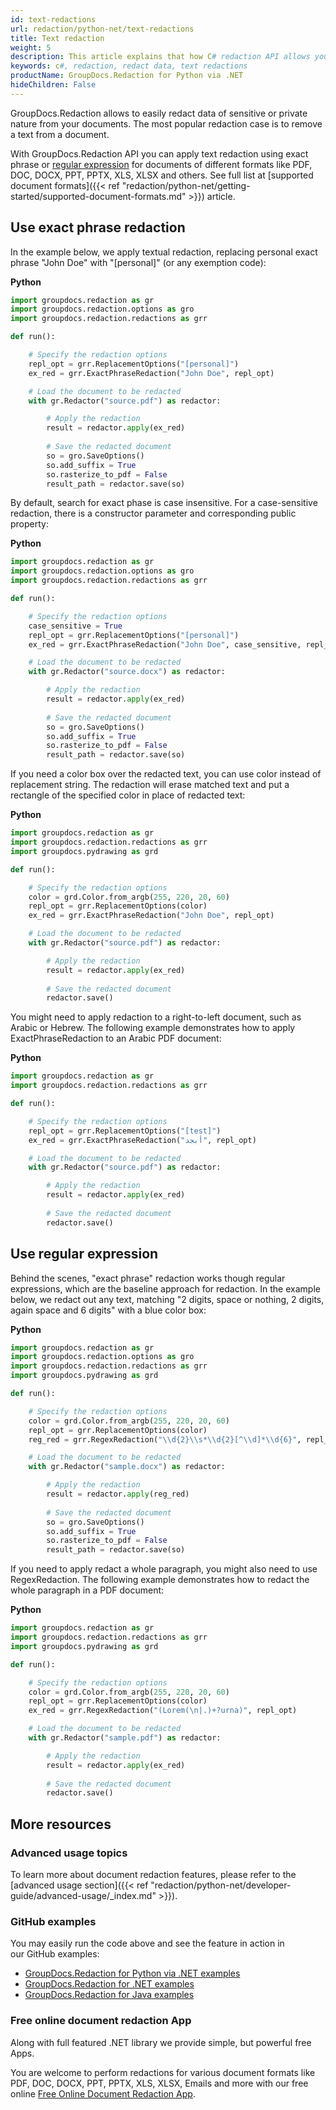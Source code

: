 ```yaml
---
id: text-redactions
url: redaction/python-net/text-redactions
title: Text redaction
weight: 5
description: This article explains that how C# redaction API allows you to easily redact data of sensitive or private nature from your documents. You can apply text redaction using exact phrase or regular expression for documents of different formats like PDF, DOC, DOCX, PPT, PPTX, XLS, XLSX and others.
keywords: c#, redaction, redact data, text redactions  
productName: GroupDocs.Redaction for Python via .NET
hideChildren: False
---
```

GroupDocs.Redaction allows to easily redact data of sensitive or private nature from your documents. The most popular redaction case is to remove a text from a document.

With GroupDocs.Redaction API you can apply text redaction using exact phrase or [regular expression](https://docs.microsoft.com/en-us/dotnet/standard/base-types/regular-expressions) for documents of different formats like PDF, DOC, DOCX, PPT, PPTX, XLS, XLSX and others. See full list at [supported document formats]({{< ref "redaction/python-net/getting-started/supported-document-formats.md" >}}) article.

## Use exact phrase redaction

In the example below, we apply textual redaction, replacing personal exact phrase "John Doe" with "\[personal\]" (or any exemption code):

**Python**

```python
import groupdocs.redaction as gr
import groupdocs.redaction.options as gro
import groupdocs.redaction.redactions as grr

def run():

    # Specify the redaction options
    repl_opt = grr.ReplacementOptions("[personal]")
    ex_red = grr.ExactPhraseRedaction("John Doe", repl_opt)

    # Load the document to be redacted
    with gr.Redactor("source.pdf") as redactor:

        # Apply the redaction
        result = redactor.apply(ex_red)
        
        # Save the redacted document
        so = gro.SaveOptions()
        so.add_suffix = True
        so.rasterize_to_pdf = False
        result_path = redactor.save(so)
```

By default, search for exact phase is case insensitive. For a case-sensitive redaction, there is a constructor parameter and corresponding public property:

**Python**

```python
import groupdocs.redaction as gr
import groupdocs.redaction.options as gro
import groupdocs.redaction.redactions as grr

def run():

    # Specify the redaction options
    case_sensitive = True
    repl_opt = grr.ReplacementOptions("[personal]")
    ex_red = grr.ExactPhraseRedaction("John Doe", case_sensitive, repl_opt)

    # Load the document to be redacted
    with gr.Redactor("source.docx") as redactor:

        # Apply the redaction
        result = redactor.apply(ex_red)
        
        # Save the redacted document
        so = gro.SaveOptions()
        so.add_suffix = True
        so.rasterize_to_pdf = False
        result_path = redactor.save(so)
```

If you need a color box over the redacted text, you can use color instead of replacement string. The redaction will erase matched text and put a rectangle of the specified color in place of redacted text:

**Python**

```python
import groupdocs.redaction as gr
import groupdocs.redaction.redactions as grr
import groupdocs.pydrawing as grd

def run():

    # Specify the redaction options
    color = grd.Color.from_argb(255, 220, 20, 60)
    repl_opt = grr.ReplacementOptions(color)
    ex_red = grr.ExactPhraseRedaction("John Doe", repl_opt)

    # Load the document to be redacted
    with gr.Redactor("source.pdf") as redactor:

        # Apply the redaction
        result = redactor.apply(ex_red)
        
        # Save the redacted document
        redactor.save()
```

You might need to apply redaction to a right-to-left document, such as Arabic or Hebrew. The following example demonstrates how to apply ExactPhraseRedaction to an Arabic PDF document:

**Python**

```python
import groupdocs.redaction as gr
import groupdocs.redaction.redactions as grr

def run():

    # Specify the redaction options
    repl_opt = grr.ReplacementOptions("[test]")
    ex_red = grr.ExactPhraseRedaction("أﺑﺠﺪ", repl_opt)

    # Load the document to be redacted
    with gr.Redactor("source.pdf") as redactor:

        # Apply the redaction
        result = redactor.apply(ex_red)
        
        # Save the redacted document
        redactor.save()
```

## Use regular expression

Behind the scenes, "exact phrase" redaction works though regular expressions, which are the baseline approach for redaction. In the example below, we redact out any text, matching "2 digits, space or nothing, 2 digits, again space and 6 digits" with a blue color box:

**Python**

```python
import groupdocs.redaction as gr
import groupdocs.redaction.options as gro
import groupdocs.redaction.redactions as grr
import groupdocs.pydrawing as grd

def run():

    # Specify the redaction options
    color = grd.Color.from_argb(255, 220, 20, 60)
    repl_opt = grr.ReplacementOptions(color)
    reg_red = grr.RegexRedaction("\\d{2}\\s*\\d{2}[^\\d]*\\d{6}", repl_opt)

    # Load the document to be redacted
    with gr.Redactor("sample.docx") as redactor:

        # Apply the redaction
        result = redactor.apply(reg_red)
        
        # Save the redacted document
        so = gro.SaveOptions()
        so.add_suffix = True
        so.rasterize_to_pdf = False
        result_path = redactor.save(so)
```

If you need to apply redact a whole paragraph, you might also need to use RegexRedaction. The following example demonstrates how to redact the whole paragraph in a PDF document:

**Python**

```python
import groupdocs.redaction as gr
import groupdocs.redaction.redactions as grr
import groupdocs.pydrawing as grd

def run():

    # Specify the redaction options
    color = grd.Color.from_argb(255, 220, 20, 60)
    repl_opt = grr.ReplacementOptions(color)
    ex_red = grr.RegexRedaction("(Lorem(\n|.)+?urna)", repl_opt)

    # Load the document to be redacted
    with gr.Redactor("sample.pdf") as redactor:

        # Apply the redaction
        result = redactor.apply(ex_red)
        
        # Save the redacted document
        redactor.save()
```


## More resources

### Advanced usage topics

To learn more about document redaction features, please refer to the [advanced usage section]({{< ref "redaction/python-net/developer-guide/advanced-usage/_index.md" >}}).

### GitHub examples

You may easily run the code above and see the feature in action in our GitHub examples:

*   [GroupDocs.Redaction for Python via .NET examples](https://github.com/groupdocs-redaction/GroupDocs.Redaction-for-Python-via-.NET)
*   [GroupDocs.Redaction for .NET examples](https://github.com/groupdocs-redaction/GroupDocs.Redaction-for-.NET)
*   [GroupDocs.Redaction for Java examples](https://github.com/groupdocs-redaction/GroupDocs.Redaction-for-Java)
   

### Free online document redaction App

Along with full featured .NET library we provide simple, but powerful free Apps.

You are welcome to perform redactions for various document formats like PDF, DOC, DOCX, PPT, PPTX, XLS, XLSX, Emails and more with our free online [Free Online Document Redaction App](https://products.groupdocs.app/redaction).

